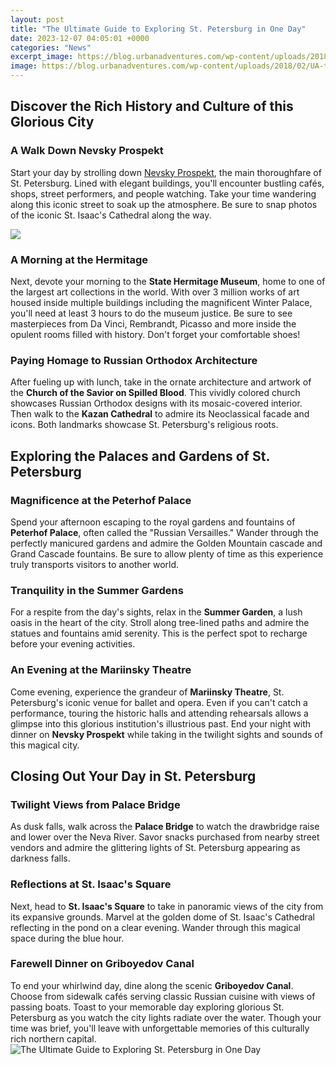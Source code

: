 ```yaml
---
layout: post
title: "The Ultimate Guide to Exploring St. Petersburg in One Day"
date: 2023-12-07 04:05:01 +0000
categories: "News"
excerpt_image: https://blog.urbanadventures.com/wp-content/uploads/2018/02/UA-tour-StPetersburg-main.jpeg
image: https://blog.urbanadventures.com/wp-content/uploads/2018/02/UA-tour-StPetersburg-main.jpeg
---
```


## Discover the Rich History and Culture of this Glorious City
### A Walk Down Nevsky Prospekt
Start your day by strolling down [Nevsky Prospekt](https://thelivenews.github.io/2023-12-12-why-you-should-still-visit-poland/), the main thoroughfare of St. Petersburg. Lined with elegant buildings, you'll encounter bustling cafés, shops, street performers, and people watching. Take your time wandering along this iconic street to soak up the atmosphere. Be sure to snap photos of the iconic St. Isaac's Cathedral along the way. 

![](https://media.architecturaldigest.com/photos/5d360eeef80a24000ae71e5b/16:9/w_2560%2Cc_limit/GettyImages-481780740.jpg)
### A Morning at the Hermitage 
Next, devote your morning to the **State Hermitage Museum**, home to one of the largest art collections in the world. With over 3 million works of art housed inside multiple buildings including the magnificent Winter Palace, you'll need at least 3 hours to do the museum justice. Be sure to see masterpieces from Da Vinci, Rembrandt, Picasso and more inside the opulent rooms filled with history. Don't forget your comfortable shoes!
### Paying Homage to Russian Orthodox Architecture
After fueling up with lunch, take in the ornate architecture and artwork of the **Church of the Savior on Spilled Blood**. This vividly colored church showcases Russian Orthodox designs with its mosaic-covered interior. Then walk to the **Kazan Cathedral** to admire its Neoclassical facade and icons. Both landmarks showcase St. Petersburg's religious roots. 
## Exploring the Palaces and Gardens of St. Petersburg
### Magnificence at the Peterhof Palace 
Spend your afternoon escaping to the royal gardens and fountains of **Peterhof Palace**, often called the "Russian Versailles." Wander through the perfectly manicured gardens and admire the Golden Mountain cascade and Grand Cascade fountains. Be sure to allow plenty of time as this experience truly transports visitors to another world. 
### Tranquility in the Summer Gardens
For a respite from the day's sights, relax in the **Summer Garden**, a lush oasis in the heart of the city. Stroll along tree-lined paths and admire the statues and fountains amid serenity. This is the perfect spot to recharge before your evening activities.
### An Evening at the Mariinsky Theatre
Come evening, experience the grandeur of **Mariinsky Theatre**, St. Petersburg's iconic venue for ballet and opera. Even if you can't catch a performance, touring the historic halls and attending rehearsals allows a glimpse into this glorious institution's illustrious past. End your night with dinner on **Nevsky Prospekt** while taking in the twilight sights and sounds of this magical city.
## Closing Out Your Day in St. Petersburg
### Twilight Views from Palace Bridge
As dusk falls, walk across the **Palace Bridge** to watch the drawbridge raise and lower over the Neva River. Savor snacks purchased from nearby street vendors and admire the glittering lights of St. Petersburg appearing as darkness falls. 
### Reflections at St. Isaac's Square
Next, head to **St. Isaac's Square** to take in panoramic views of the city from its expansive grounds. Marvel at the golden dome of St. Isaac's Cathedral reflecting in the pond on a clear evening. Wander through this magical space during the blue hour.
### Farewell Dinner on Griboyedov Canal
To end your whirlwind day, dine along the scenic **Griboyedov Canal**. Choose from sidewalk cafés serving classic Russian cuisine with views of passing boats. Toast to your memorable day exploring glorious St. Petersburg as you watch the city lights radiate over the water. Though your time was brief, you'll leave with unforgettable memories of this culturally rich northern capital.
![The Ultimate Guide to Exploring St. Petersburg in One Day](https://blog.urbanadventures.com/wp-content/uploads/2018/02/UA-tour-StPetersburg-main.jpeg)